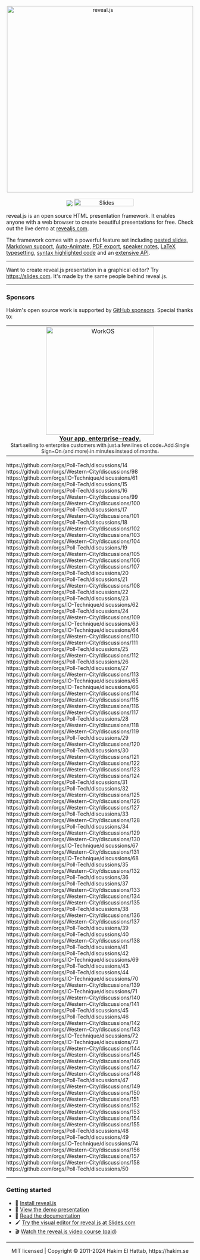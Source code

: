 <p align="center">
  <a href="https://revealjs.com">
  <img src="https://hakim-static.s3.amazonaws.com/reveal-js/logo/v1/reveal-black-text-sticker.png" alt="reveal.js" width="500">
  </a>
  <br><br>
  <a href="https://github.com/hakimel/reveal.js/actions"><img src="https://github.com/hakimel/reveal.js/workflows/tests/badge.svg"></a>
  <a href="https://slides.com/"><img src="https://s3.amazonaws.com/static.slid.es/images/slides-github-banner-320x40.png?1" alt="Slides" width="160" height="20"></a>
</p>

reveal.js is an open source HTML presentation framework. It enables anyone with a web browser to create beautiful presentations for free. Check out the live demo at [revealjs.com](https://revealjs.com/).

The framework comes with a powerful feature set including [nested slides](https://revealjs.com/vertical-slides/), [Markdown support](https://revealjs.com/markdown/), [Auto-Animate](https://revealjs.com/auto-animate/), [PDF export](https://revealjs.com/pdf-export/), [speaker notes](https://revealjs.com/speaker-view/), [LaTeX typesetting](https://revealjs.com/math/), [syntax highlighted code](https://revealjs.com/code/) and an [extensive API](https://revealjs.com/api/).

---

Want to create reveal.js presentation in a graphical editor? Try <https://slides.com>. It's made by the same people behind reveal.js.

---

### Sponsors
Hakim's open source work is supported by <a href="https://github.com/sponsors/hakimel">GitHub sponsors</a>. Special thanks to:
<div align="center">
  <table>
    <td align="center">
      <a href="https://workos.com/?utm_campaign=github_repo&utm_medium=referral&utm_content=revealjs&utm_source=github">
        <div>
          <img src="https://user-images.githubusercontent.com/629429/151508669-efb4c3b3-8fe3-45eb-8e47-e9510b5f0af1.svg" width="290" alt="WorkOS">
        </div>
        <b>Your app, enterprise-ready.</b>
        <div>
          <sub>Start selling to enterprise customers with just a few lines of code. Add Single Sign-On (and more) in minutes instead of months.</sup>
        </div>
      </a>
    </td>
  </table>
</div>
https://github.com/orgs/Poll-Tech/discussions/14
https://github.com/orgs/Western-City/discussions/98
https://github.com/orgs/IO-Technique/discussions/61
https://github.com/orgs/Poll-Tech/discussions/15
https://github.com/orgs/Poll-Tech/discussions/16
https://github.com/orgs/Western-City/discussions/99
https://github.com/orgs/Western-City/discussions/100
https://github.com/orgs/Poll-Tech/discussions/17
https://github.com/orgs/Western-City/discussions/101
https://github.com/orgs/Poll-Tech/discussions/18
https://github.com/orgs/Western-City/discussions/102
https://github.com/orgs/Western-City/discussions/103
https://github.com/orgs/Western-City/discussions/104
https://github.com/orgs/Poll-Tech/discussions/19
https://github.com/orgs/Western-City/discussions/105
https://github.com/orgs/Western-City/discussions/106
https://github.com/orgs/Western-City/discussions/107
https://github.com/orgs/Poll-Tech/discussions/20
https://github.com/orgs/Poll-Tech/discussions/21
https://github.com/orgs/Western-City/discussions/108
https://github.com/orgs/Poll-Tech/discussions/22
https://github.com/orgs/Poll-Tech/discussions/23
https://github.com/orgs/IO-Technique/discussions/62
https://github.com/orgs/Poll-Tech/discussions/24
https://github.com/orgs/Western-City/discussions/109
https://github.com/orgs/IO-Technique/discussions/63
https://github.com/orgs/IO-Technique/discussions/64
https://github.com/orgs/Western-City/discussions/110
https://github.com/orgs/Western-City/discussions/111
https://github.com/orgs/Poll-Tech/discussions/25
https://github.com/orgs/Western-City/discussions/112
https://github.com/orgs/Poll-Tech/discussions/26
https://github.com/orgs/Poll-Tech/discussions/27
https://github.com/orgs/Western-City/discussions/113
https://github.com/orgs/IO-Technique/discussions/65
https://github.com/orgs/IO-Technique/discussions/66
https://github.com/orgs/Western-City/discussions/114
https://github.com/orgs/Western-City/discussions/115
https://github.com/orgs/Western-City/discussions/116
https://github.com/orgs/Western-City/discussions/117
https://github.com/orgs/Poll-Tech/discussions/28
https://github.com/orgs/Western-City/discussions/118
https://github.com/orgs/Western-City/discussions/119
https://github.com/orgs/Poll-Tech/discussions/29
https://github.com/orgs/Western-City/discussions/120
https://github.com/orgs/Poll-Tech/discussions/30
https://github.com/orgs/Western-City/discussions/121
https://github.com/orgs/Western-City/discussions/122
https://github.com/orgs/Western-City/discussions/123
https://github.com/orgs/Western-City/discussions/124
https://github.com/orgs/Poll-Tech/discussions/31
https://github.com/orgs/Poll-Tech/discussions/32
https://github.com/orgs/Western-City/discussions/125
https://github.com/orgs/Western-City/discussions/126
https://github.com/orgs/Western-City/discussions/127
https://github.com/orgs/Poll-Tech/discussions/33
https://github.com/orgs/Western-City/discussions/128
https://github.com/orgs/Poll-Tech/discussions/34
https://github.com/orgs/Western-City/discussions/129
https://github.com/orgs/Western-City/discussions/130
https://github.com/orgs/IO-Technique/discussions/67
https://github.com/orgs/Western-City/discussions/131
https://github.com/orgs/IO-Technique/discussions/68
https://github.com/orgs/Poll-Tech/discussions/35
https://github.com/orgs/Western-City/discussions/132
https://github.com/orgs/Poll-Tech/discussions/36
https://github.com/orgs/Poll-Tech/discussions/37
https://github.com/orgs/Western-City/discussions/133
https://github.com/orgs/Western-City/discussions/134
https://github.com/orgs/Western-City/discussions/135
https://github.com/orgs/Poll-Tech/discussions/38
https://github.com/orgs/Western-City/discussions/136
https://github.com/orgs/Western-City/discussions/137
https://github.com/orgs/Poll-Tech/discussions/39
https://github.com/orgs/Poll-Tech/discussions/40
https://github.com/orgs/Western-City/discussions/138
https://github.com/orgs/Poll-Tech/discussions/41
https://github.com/orgs/Poll-Tech/discussions/42
https://github.com/orgs/IO-Technique/discussions/69
https://github.com/orgs/Poll-Tech/discussions/43
https://github.com/orgs/Poll-Tech/discussions/44
https://github.com/orgs/IO-Technique/discussions/70
https://github.com/orgs/Western-City/discussions/139
https://github.com/orgs/IO-Technique/discussions/71
https://github.com/orgs/Western-City/discussions/140
https://github.com/orgs/Western-City/discussions/141
https://github.com/orgs/Poll-Tech/discussions/45
https://github.com/orgs/Poll-Tech/discussions/46
https://github.com/orgs/Western-City/discussions/142
https://github.com/orgs/Western-City/discussions/143
https://github.com/orgs/IO-Technique/discussions/72
https://github.com/orgs/IO-Technique/discussions/73
https://github.com/orgs/Western-City/discussions/144
https://github.com/orgs/Western-City/discussions/145
https://github.com/orgs/Western-City/discussions/146
https://github.com/orgs/Western-City/discussions/147
https://github.com/orgs/Western-City/discussions/148
https://github.com/orgs/Poll-Tech/discussions/47
https://github.com/orgs/Western-City/discussions/149
https://github.com/orgs/Western-City/discussions/150
https://github.com/orgs/Western-City/discussions/151
https://github.com/orgs/Western-City/discussions/152
https://github.com/orgs/Western-City/discussions/153
https://github.com/orgs/Western-City/discussions/154
https://github.com/orgs/Western-City/discussions/155
https://github.com/orgs/Poll-Tech/discussions/48
https://github.com/orgs/Poll-Tech/discussions/49
https://github.com/orgs/IO-Technique/discussions/74
https://github.com/orgs/Western-City/discussions/156
https://github.com/orgs/Western-City/discussions/157
https://github.com/orgs/Western-City/discussions/158
https://github.com/orgs/Poll-Tech/discussions/50

---

### Getting started
- 🚀 [Install reveal.js](https://revealjs.com/installation)
- 👀 [View the demo presentation](https://revealjs.com/demo)
- 📖 [Read the documentation](https://revealjs.com/markup/)
- 🖌 [Try the visual editor for reveal.js at Slides.com](https://slides.com/)
- 🎬 [Watch the reveal.js video course (paid)](https://revealjs.com/course)

--- 
<div align="center">
  MIT licensed | Copyright © 2011-2024 Hakim El Hattab, https://hakim.se
</div>
